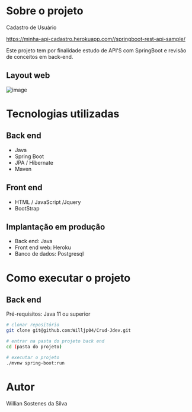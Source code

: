 # Sobre o projeto

Cadastro de Usuário

https://minha-api-cadastro.herokuapp.com//springboot-rest-api-sample/

Este projeto tem por finalidade estudo de API'S com SpringBoot e revisão de conceitos em back-end.

## Layout web
![image](https://user-images.githubusercontent.com/70326086/176611588-de94f6d2-c4aa-4e42-8942-75a83d0c549d.png)



# Tecnologias utilizadas
## Back end
- Java
- Spring Boot
- JPA / Hibernate
- Maven
## Front end
- HTML / JavaScript /Jquery
- BootStrap

## Implantação em produção
- Back end: Java
- Front end web: Heroku
- Banco de dados: Postgresql

# Como executar o projeto

## Back end
Pré-requisitos: Java 11 ou superior

```bash
# clonar repositório
git clone git@github.com:Willjp04/Crud-Jdev.git

# entrar na pasta do projeto back end
cd (pasta do projeto)

# executar o projeto
./mvnw spring-boot:run
```


# Autor

Willian Sostenes da Silva



 
